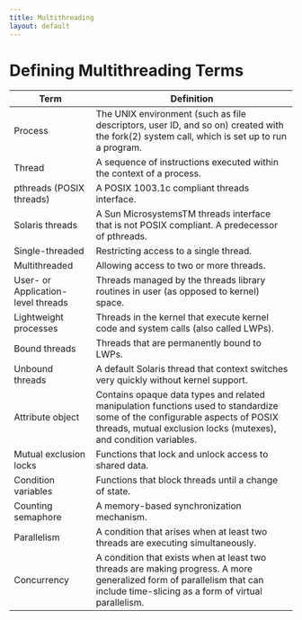 ```yaml
---
title: Multithreading
layout: default
---
```


# Defining Multithreading Terms

|       Term      |                     Definition                 |
| --------------- | ---------------------------------------------- |
| Process | The UNIX environment (such as file descriptors, user ID, and so on) created with the fork(2) system call, which is set up to run a program. |
| Thread | A sequence of instructions executed within the context of a process. |
| pthreads (POSIX threads) | A POSIX 1003.1c compliant threads interface. |
| Solaris threads | A Sun MicrosystemsTM threads interface that is not POSIX compliant. A predecessor of pthreads. |
| Single-threaded | Restricting access to a single thread. |
| Multithreaded | Allowing access to two or more threads. |
| User- or Application-level threads | Threads managed by the threads library routines in user (as opposed to kernel) space. |
| Lightweight processes | Threads in the kernel that execute kernel code and system calls (also called LWPs). |
| Bound threads | Threads that are permanently bound to LWPs. |
| Unbound threads | A default Solaris thread that context switches very quickly without kernel support. |
| Attribute object | Contains opaque data types and related manipulation functions used to standardize some of the configurable aspects of POSIX threads, mutual exclusion locks (mutexes), and condition variables. |
| Mutual exclusion locks | Functions that lock and unlock access to shared data. |
| Condition variables | Functions that block threads until a change of state. |
| Counting semaphore | A memory-based synchronization mechanism. |
| Parallelism | A condition that arises when at least two threads are executing simultaneously. |
| Concurrency | A condition that exists when at least two threads are making progress. A more generalized form of parallelism that can include time-slicing as a form of virtual parallelism. |
